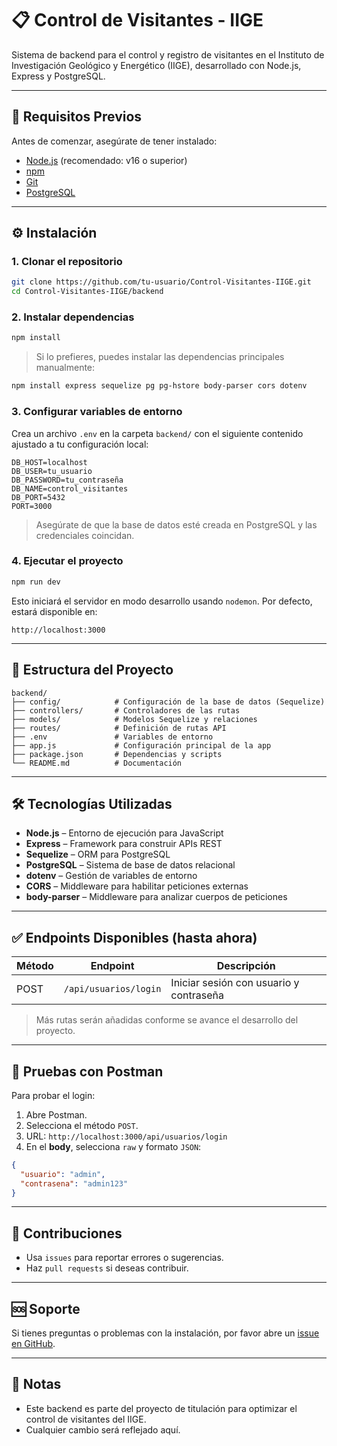 # 📋 Control de Visitantes - IIGE

Sistema de backend para el control y registro de visitantes en el Instituto de Investigación Geológico y Energético (IIGE), desarrollado con Node.js, Express y PostgreSQL.

---

## 🚀 Requisitos Previos

Antes de comenzar, asegúrate de tener instalado:

- [Node.js](https://nodejs.org/) (recomendado: v16 o superior)
- [npm](https://www.npmjs.com/)
- [Git](https://git-scm.com/)
- [PostgreSQL](https://www.postgresql.org/)

---

## ⚙️ Instalación

### 1. Clonar el repositorio

```bash
git clone https://github.com/tu-usuario/Control-Visitantes-IIGE.git
cd Control-Visitantes-IIGE/backend
```

### 2. Instalar dependencias

```bash
npm install
```

> Si lo prefieres, puedes instalar las dependencias principales manualmente:

```bash
npm install express sequelize pg pg-hstore body-parser cors dotenv
```

### 3. Configurar variables de entorno

Crea un archivo `.env` en la carpeta `backend/` con el siguiente contenido ajustado a tu configuración local:

```env
DB_HOST=localhost
DB_USER=tu_usuario
DB_PASSWORD=tu_contraseña
DB_NAME=control_visitantes
DB_PORT=5432
PORT=3000
```

> Asegúrate de que la base de datos esté creada en PostgreSQL y las credenciales coincidan.

### 4. Ejecutar el proyecto

```bash
npm run dev
```

Esto iniciará el servidor en modo desarrollo usando `nodemon`. Por defecto, estará disponible en:

```
http://localhost:3000
```

---

## 📁 Estructura del Proyecto

```
backend/
├── config/            # Configuración de la base de datos (Sequelize)
├── controllers/       # Controladores de las rutas
├── models/            # Modelos Sequelize y relaciones
├── routes/            # Definición de rutas API
├── .env               # Variables de entorno
├── app.js             # Configuración principal de la app
├── package.json       # Dependencias y scripts
└── README.md          # Documentación
```

---

## 🛠️ Tecnologías Utilizadas

- **Node.js** – Entorno de ejecución para JavaScript
- **Express** – Framework para construir APIs REST
- **Sequelize** – ORM para PostgreSQL
- **PostgreSQL** – Sistema de base de datos relacional
- **dotenv** – Gestión de variables de entorno
- **CORS** – Middleware para habilitar peticiones externas
- **body-parser** – Middleware para analizar cuerpos de peticiones

---

## ✅ Endpoints Disponibles (hasta ahora)

| Método | Endpoint              | Descripción                             |
| ------ | --------------------- | --------------------------------------- |
| POST   | `/api/usuarios/login` | Iniciar sesión con usuario y contraseña |

> Más rutas serán añadidas conforme se avance el desarrollo del proyecto.

---

## 🧪 Pruebas con Postman

Para probar el login:

1. Abre Postman.
2. Selecciona el método `POST`.
3. URL: `http://localhost:3000/api/usuarios/login`
4. En el **body**, selecciona `raw` y formato `JSON`:

```json
{
  "usuario": "admin",
  "contrasena": "admin123"
}
```

---

## 💬 Contribuciones

- Usa `issues` para reportar errores o sugerencias.
- Haz `pull requests` si deseas contribuir.

---

## 🆘 Soporte

Si tienes preguntas o problemas con la instalación, por favor abre un [issue en GitHub](https://github.com/users/jordandd56/projects/1).

---

## 📌 Notas

- Este backend es parte del proyecto de titulación para optimizar el control de visitantes del IIGE.
- Cualquier cambio será reflejado aquí.
